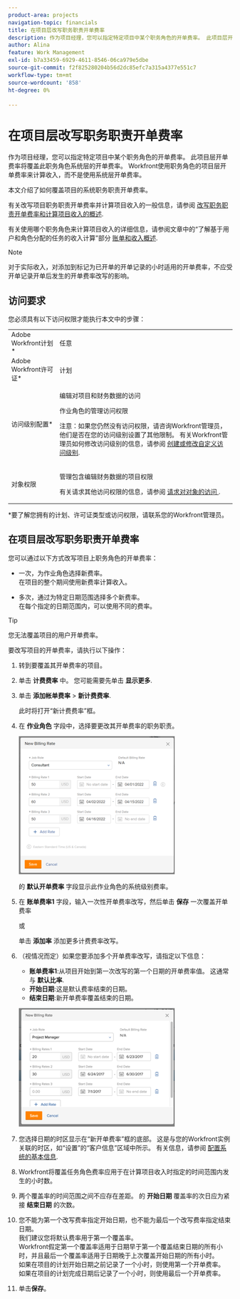 ```yaml
---
product-area: projects
navigation-topic: financials
title: 在项目层改写职务职责开单费率
description: 作为项目经理，您可以指定特定项目中某个职务角色的开单费率。 此项目层开单费率将覆盖此职务角色系统层的开单费率。 Workfront使用职务角色的项目层开单费率来计算收入，而不是使用系统层开单费率。
author: Alina
feature: Work Management
exl-id: b7a33459-6929-4611-8546-06ca979e5dbe
source-git-commit: f2f825280204b56d2dc85efc7a315a4377e551c7
workflow-type: tm+mt
source-wordcount: '858'
ht-degree: 0%

---
```


# 在项目层改写职务职责开单费率

作为项目经理，您可以指定特定项目中某个职务角色的开单费率。 此项目层开单费率将覆盖此职务角色系统层的开单费率。 Workfront使用职务角色的项目层开单费率来计算收入，而不是使用系统层开单费率。

本文介绍了如何覆盖项目的系统职务职责开单费率。

有关改写项目职务职责开单费率并计算项目收入的一般信息，请参阅 [改写职务职责开单费率和计算项目收入的概述](../../../manage-work/projects/project-finances/override-role-billing-rates-and-calculate-project-revenue.md).

有关使用哪个职务角色来计算项目收入的详细信息，请参阅文章中的“了解基于用户和角色分配的任务的收入计算”部分 [账单和收入概述](../../../manage-work/projects/project-finances/billing-and-revenue-overview.md).

>[!NOTE]
>
>对于实际收入，对添加到标记为已开单的开单记录的小时适用的开单费率，不应受开单记录开单后发生的开单费率改写的影响。

## 访问要求

您必须具有以下访问权限才能执行本文中的步骤：

<table style="table-layout:auto"> 
 <col> 
 <col> 
 <tbody> 
  <tr> 
   <td role="rowheader">Adobe Workfront计划*</td> 
   <td> <p>任意</p> </td> 
  </tr> 
  <tr> 
   <td role="rowheader">Adobe Workfront许可证*</td> 
   <td> <p>计划 </p> </td> 
  </tr> 
  <tr> 
   <td role="rowheader">访问级别配置*</td> 
   <td> <p>编辑对项目和财务数据的访问</p> <p>作业角色的管理访问权限</p> <p>注意：如果您仍然没有访问权限，请咨询Workfront管理员，他们是否在您的访问级别设置了其他限制。 有关Workfront管理员如何修改访问级别的信息，请参阅 <a href="../../../administration-and-setup/add-users/configure-and-grant-access/create-modify-access-levels.md" class="MCXref xref">创建或修改自定义访问级别</a>.</p> </td> 
  </tr> 
  <tr> 
   <td role="rowheader">对象权限</td> 
   <td> <p>管理包含编辑财务数据的项目权限 </p> <p>有关请求其他访问权限的信息，请参阅 <a href="../../../workfront-basics/grant-and-request-access-to-objects/request-access.md" class="MCXref xref">请求对对象的访问 </a>.</p> </td> 
  </tr> 
 </tbody> 
</table>

&#42;要了解您拥有的计划、许可证类型或访问权限，请联系您的Workfront管理员。

## 在项目层改写职务职责开单费率

您可以通过以下方式改写项目上职务角色的开单费率：

* 一次，为作业角色选择新费率。\
   在项目的整个期间使用新费率计算收入。

* 多次，通过为特定日期范围选择多个新费率。\
   在每个指定的日期范围内，可以使用不同的费率。

>[!TIP]
>
>您无法覆盖项目的用户开单费率。

要改写项目的开单费率，请执行以下操作：

1. 转到要覆盖其开单费率的项目。
1. 单击 **计费费率** 中。 您可能需要先单击 **显示更多**.
1. 单击 **添加帐单费率** > **新计费费率**.

   此时将打开“新计费费率”框。

1. 在 **作业角色** 字段中，选择要更改其开单费率的职务职责。

   ![](assets/override-billing-rate-on-project-nwe-350x310.png)

   的 **默认开单费率** 字段显示此作业角色的系统级别费率。

1. 在 **账单费率1** 字段，输入一次性开单费率改写，然后单击 **保存** 一次覆盖开单费率

   或

   单击 **添加率** 添加更多计费费率改写。

1. （视情况而定）如果您要添加多个开单费率改写，请指定以下信息：

   * **账单费率1**:从项目开始到第一次改写的第一个日期的开单费率值。 这通常与 **默认比率**.
   * **开始日期**:这是默认费率结束的日期。
   * **结束日期**:新开单费率覆盖结束的日期。

   ![new_billing_rate_with_adjustment_dates.png](assets/new-billing-rate-with-adjustment-dates-350x266.png)

1. 您选择日期的时区显示在“新开单费率”框的底部。 这是与您的Workfront实例关联的时区，如“设置”的“客户信息”区域中所示。 有关信息，请参阅 [配置系统的基本信息](../../../administration-and-setup/get-started-wf-administration/configure-basic-info.md).
1. Workfront将覆盖任务角色费率应用于在计算项目收入时指定的时间范围内发生的小时数。
1. 两个覆盖率的时间范围之间不应存在差距。 的 **开始日期** 覆盖率的次日应为紧接 **结束日期** 的次数。

1. 您不能为第一个改写费率指定开始日期，也不能为最后一个改写费率指定结束日期。\
   我们建议您将默认费率用于第一个覆盖率。\
   Workfront假定第一个覆盖率适用于日期早于第一个覆盖结束日期的所有小时，并且最后一个覆盖率适用于日期晚于上次覆盖开始日期的所有小时。\
   如果在项目的计划开始日期之前记录了一个小时，则使用第一个开单费率。\
   如果在项目的计划完成日期后记录了一个小时，则使用最后一个开单费率。

1. 单击&#x200B;**保存**。
